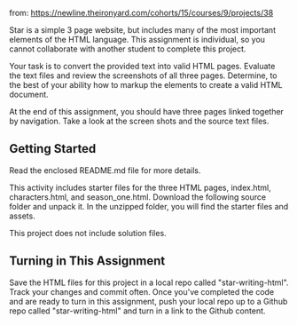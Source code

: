from: https://newline.theironyard.com/cohorts/15/courses/9/projects/38

Star is a simple 3 page website, but includes many of the most important elements of the HTML language. This assignment is individual, so you cannot collaborate with another student to complete this project.

Your task is to convert the provided text into valid HTML pages. Evaluate the text files and review the screenshots of all three pages. Determine, to the best of your ability how to markup the elements to create a valid HTML document.

At the end of this assignment, you should have three pages linked together by navigation. Take a look at the screen shots and the source text files.

## Getting Started

Read the enclosed README.md file for more details.

This activity includes starter files for the three HTML pages, index.html, characters.html, and season_one.html. Download the following source folder and unpack it. In the unzipped folder, you will find the starter files and assets.

This project does not include solution files.

## Turning in This Assignment
Save the HTML files for this project in a local repo called "star-writing-html". Track your changes and commit often. Once you've completed the code and are ready to turn in this assignment, push your local repo up to a Github repo called "star-writing-html" and turn in a link to the Github content.
